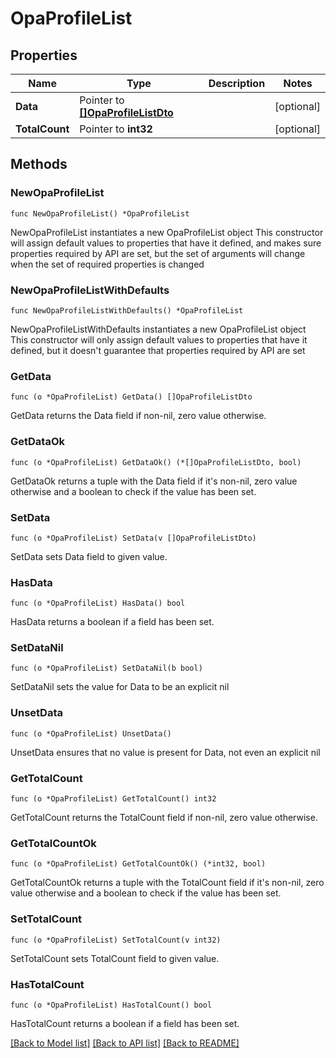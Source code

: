 # OpaProfileList

## Properties

Name | Type | Description | Notes
------------ | ------------- | ------------- | -------------
**Data** | Pointer to [**[]OpaProfileListDto**](OpaProfileListDto.md) |  | [optional] 
**TotalCount** | Pointer to **int32** |  | [optional] 

## Methods

### NewOpaProfileList

`func NewOpaProfileList() *OpaProfileList`

NewOpaProfileList instantiates a new OpaProfileList object
This constructor will assign default values to properties that have it defined,
and makes sure properties required by API are set, but the set of arguments
will change when the set of required properties is changed

### NewOpaProfileListWithDefaults

`func NewOpaProfileListWithDefaults() *OpaProfileList`

NewOpaProfileListWithDefaults instantiates a new OpaProfileList object
This constructor will only assign default values to properties that have it defined,
but it doesn't guarantee that properties required by API are set

### GetData

`func (o *OpaProfileList) GetData() []OpaProfileListDto`

GetData returns the Data field if non-nil, zero value otherwise.

### GetDataOk

`func (o *OpaProfileList) GetDataOk() (*[]OpaProfileListDto, bool)`

GetDataOk returns a tuple with the Data field if it's non-nil, zero value otherwise
and a boolean to check if the value has been set.

### SetData

`func (o *OpaProfileList) SetData(v []OpaProfileListDto)`

SetData sets Data field to given value.

### HasData

`func (o *OpaProfileList) HasData() bool`

HasData returns a boolean if a field has been set.

### SetDataNil

`func (o *OpaProfileList) SetDataNil(b bool)`

 SetDataNil sets the value for Data to be an explicit nil

### UnsetData
`func (o *OpaProfileList) UnsetData()`

UnsetData ensures that no value is present for Data, not even an explicit nil
### GetTotalCount

`func (o *OpaProfileList) GetTotalCount() int32`

GetTotalCount returns the TotalCount field if non-nil, zero value otherwise.

### GetTotalCountOk

`func (o *OpaProfileList) GetTotalCountOk() (*int32, bool)`

GetTotalCountOk returns a tuple with the TotalCount field if it's non-nil, zero value otherwise
and a boolean to check if the value has been set.

### SetTotalCount

`func (o *OpaProfileList) SetTotalCount(v int32)`

SetTotalCount sets TotalCount field to given value.

### HasTotalCount

`func (o *OpaProfileList) HasTotalCount() bool`

HasTotalCount returns a boolean if a field has been set.


[[Back to Model list]](../README.md#documentation-for-models) [[Back to API list]](../README.md#documentation-for-api-endpoints) [[Back to README]](../README.md)


